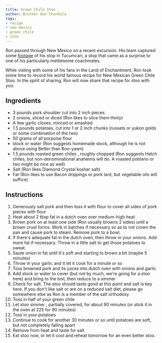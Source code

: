```yaml
---
title: Green Chile Stoo
author: Brother Don Chonkula
tags:
- recipe
- new mexico
- green chile
- stoo
---
```


Ron passed through New Mexico on a recent excursion. His team captured some <a href="https://www.youtube.com/watch?v=o1DcFhaCCwI&t=60s" target="_blank">footage</a> of his stop in Tucumcari, a stop that came as a surprise to one of his particularly mettlesome coachmates. 

While visting with some of his fans in the Land of Enchantment, Ron took some time to record his world famous recipe for New Mexican Green Chile Stoo. In the spirit of sharing, Ron will now share that recipe for stoo with yoo:

## Ingredients
* 3 pounds pork shoulder cut into 2 inch pieces
* 2 onions, sliced or diced (Ron likes to slice them thinly)
* A few garlic cloves, minced or smashed
* 1.5 pounds potatoes, cut into 1 or 2 inch chunks (russets or yukon golds or some combination of the two)
* 50 grams of all porpoise flour
* stock or water (Ron suggests homemade stock, although he is not above using Better than Boo-yawn)
* 1.5 pounds roasted green chiles , roughly chopped (Ron suggests Hatch chiles, but non-denominational  anaheims will do. A roasted poblano or two might be nice as well)
* Salt (Ron likes Diamond Crystal kosher salt)
* Fat (Ron likes to use Bacon drippings or pork lard, but vegetable oils will suffice)

## Instructions
1. Generously salt pork and then toss it with flour to cover all sides of pork pieces with flour
2. Heat about 2 tbsp fat in a dutch oven over medium-high heat
3. Brown pork on at least one side (Ron usually browns 2 sides) until a brown crust forms. Work in batches if necessary so as to not crown the pan and cause pork to steam. Remove pork to a bowl.
4. If there's adequate fat in the dutch oven, then throw in your onions. Add more fat if necessary. Throw in a little salt to get those potatoes to sweat.
5. Saute onion in fat until it's soft and starting to brown a bit (maybe 5 minutes)
6. Throw in your garlic and it let it cook for a minute or so
7. Toss browned pork and its juices into dutch oven with onions and garlic
8. Add stock or water to cover (but not by much, we're going for a stoo here) and bring to the boil, then reduce to a simmer
9. Check for salt. The stoo should taste good at this point and salt is key here. If you don't like salt or are on a reduced salt diet, please go somewhere else as Ron is a member of the salt orthodoxy. 
10. Toss in half of your green chile
11. Let stoo simmer , partially covered, for about 90 minutes (or stick it in the oven at 225 for 90 minutes)
12. Toss in your potatoes
13. Continue to cook for another 30 minutes or so until potatoes are soft, but not completely falling apart
14. Remove from heat and taste for salt
15. Eat stoo now, or let it cool and reheat tomorrow for an even better stoo.
